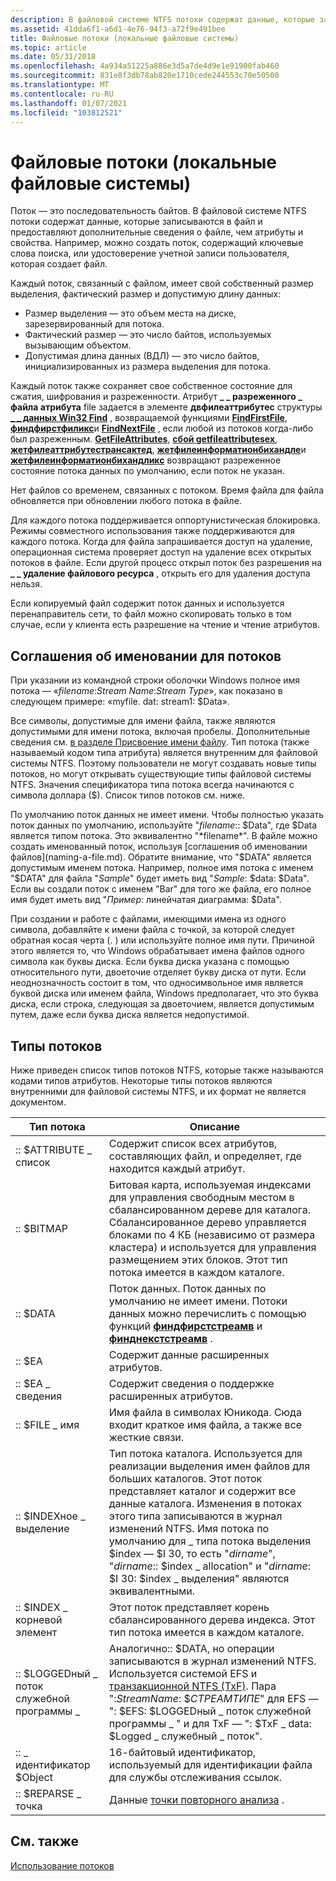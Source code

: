 ```yaml
---
description: В файловой системе NTFS потоки содержат данные, которые записываются в файл и предоставляют дополнительные сведения о файле, чем атрибуты и свойства.
ms.assetid: 41dda6f1-a6d1-4e76-94f3-a72f9e491bee
title: Файловые потоки (локальные файловые системы)
ms.topic: article
ms.date: 05/31/2018
ms.openlocfilehash: 4a934a51225a886e3d5a7de4d9e1e91900fab460
ms.sourcegitcommit: 831e8f3db78ab820e1710cede244553c70e50500
ms.translationtype: MT
ms.contentlocale: ru-RU
ms.lasthandoff: 01/07/2021
ms.locfileid: "103812521"
---
```

# <a name="file-streams-local-file-systems"></a>Файловые потоки (локальные файловые системы)

Поток — это последовательность байтов. В файловой системе NTFS потоки содержат данные, которые записываются в файл и предоставляют дополнительные сведения о файле, чем атрибуты и свойства. Например, можно создать поток, содержащий ключевые слова поиска, или удостоверение учетной записи пользователя, которая создает файл.

Каждый поток, связанный с файлом, имеет свой собственный размер выделения, фактический размер и допустимую длину данных:

-   Размер выделения — это объем места на диске, зарезервированный для потока.
-   Фактический размер — это число байтов, используемых вызывающим объектом.
-   Допустимая длина данных (ВДЛ) — это число байтов, инициализированных из размера выделения для потока.

Каждый поток также сохраняет свое собственное состояние для сжатия, шифрования и разреженности. Атрибут **\_ \_ разреженного \_ файла атрибута** file задается в элементе **двфилеаттрибутес** структуры [**\_ \_ данных Win32 Find**](/windows/desktop/api/MinWinBase/ns-minwinbase-win32_find_dataa) , возвращаемой функциями [**FindFirstFile**](/windows/desktop/api/FileAPI/nf-fileapi-findfirstfilea), [**финдфирстфиликс**](/windows/desktop/api/FileAPI/nf-fileapi-findfirstfileexa)и [**FindNextFile**](/windows/desktop/api/FileAPI/nf-fileapi-findnextfilea) , если любой из потоков когда-либо был разреженным. [**GetFileAttributes**](/windows/desktop/api/FileAPI/nf-fileapi-getfileattributesa), [**сбой getfileattributesex**](/windows/desktop/api/FileAPI/nf-fileapi-getfileattributesexa), [**жетфилеаттрибутестрансактед**](/windows/desktop/api/WinBase/nf-winbase-getfileattributestransacteda), [**жетфилеинформатионбихандле**](/windows/desktop/api/FileAPI/nf-fileapi-getfileinformationbyhandle)и [**жетфилеинформатионбихандликс**](/windows/desktop/api/WinBase/nf-winbase-getfileinformationbyhandleex) возвращают разреженное состояние потока данных по умолчанию, если поток не указан.

Нет файлов со временем, связанных с потоком. Время файла для файла обновляется при обновлении любого потока в файле.

Для каждого потока поддерживается оппортунистическая блокировка. Режимы совместного использования также поддерживаются для каждого потока. Когда для файла запрашивается доступ на удаление, операционная система проверяет доступ на удаление всех открытых потоков в файле. Если другой процесс открыл поток без разрешения на **\_ \_ удаление файлового ресурса** , открыть его для удаления доступа нельзя.

Если копируемый файл содержит поток данных и используется перенаправитель сети, то файл можно скопировать только в том случае, если у клиента есть разрешение на чтение и чтение атрибутов.

## <a name="naming-conventions-for-streams"></a>Соглашения об именовании для потоков

При указании из командной строки оболочки Windows полное имя потока — «*filename*:*Stream Name*:*Stream Type*», как показано в следующем примере: «myfile. dat: stream1: $Data».

Все символы, допустимые для имени файла, также являются допустимыми для имени потока, включая пробелы. Дополнительные сведения см. [в разделе Присвоение имени файлу](naming-a-file.md). Тип потока (также называемый кодом типа атрибута) является внутренним для файловой системы NTFS. Поэтому пользователи не могут создавать новые типы потоков, но могут открывать существующие типы файловой системы NTFS. Значения спецификатора типа потока всегда начинаются с символа доллара ($). Список типов потоков см. ниже.

По умолчанию поток данных не имеет имени. Чтобы полностью указать поток данных по умолчанию, используйте "*filename*:: $Data", где $Data является типом потока. Это эквивалентно "*filename*". В файле можно создать именованный поток, используя [соглашения об именовании файлов](naming-a-file.md). Обратите внимание, что "$DATA" является допустимым именем потока. Например, полное имя потока с именем "$DATA" для файла "*Sample*" будет иметь вид "*Sample*: $data: $Data". Если вы создали поток с именем "Bar" для того же файла, его полное имя будет иметь вид "*Пример*: линейчатая диаграмма: $Data".

При создании и работе с файлами, имеющими имена из одного символа, добавляйте к имени файла с точкой, за которой следует обратная косая черта (. \) или используйте полное имя пути. Причиной этого является то, что Windows обрабатывает имена файлов одного символа как буквы диска. Если буква диска указана с помощью относительного пути, двоеточие отделяет букву диска от пути. Если неоднозначность состоит в том, что односимвольное имя является буквой диска или именем файла, Windows предполагает, что это буква диска, если строка, следующая за двоеточием, является допустимым путем, даже если буква диска является недопустимой.

## <a name="stream-types"></a>Типы потоков

Ниже приведен список типов потоков NTFS, которые также называются кодами типов атрибутов. Некоторые типы потоков являются внутренними для файловой системы NTFS, и их формат не является документом.



| Тип потока                | Описание                                                                                                                                                                                                                                                                                                                                                                                                                                      |
|----------------------------|--------------------------------------------------------------------------------------------------------------------------------------------------------------------------------------------------------------------------------------------------------------------------------------------------------------------------------------------------------------------------------------------------------------------------------------------------|
| :: $ATTRIBUTE \_ список         | Содержит список всех атрибутов, составляющих файл, и определяет, где находится каждый атрибут.                                                                                                                                                                                                                                                                                                                                          |
| :: $BITMAP                  | Битовая карта, используемая индексами для управления свободным местом в сбалансированном дереве для каталога. Сбалансированное дерево управляется блоками по 4 КБ (независимо от размера кластера) и используется для управления размещением этих блоков. Этот тип потока имеется в каждом каталоге.                                                                                                                                                                                           |
| :: $DATA                    | Поток данных. Поток данных по умолчанию не имеет имени. Потоки данных можно перечислить с помощью функций [**финдфирстстреамв**](/windows/desktop/api/fileapi/nf-fileapi-findfirststreamw) и [**финднекстстреамв**](/windows/desktop/api/fileapi/nf-fileapi-findnextstreamw) .                                                                                                                                                                                                                                                |
| :: $EA                      | Содержит данные расширенных атрибутов.|
| :: $EA \_ сведения         | Содержит сведения о поддержке расширенных атрибутов.                                                                                                                                                                                                                                                                                                                                                                                      |
| :: $FILE \_ имя              | Имя файла в символах Юникода. Сюда входит краткое имя файла, а также все жесткие связи.                                                                                                                                                                                                                                                                                                                                 |
| :: $INDEXное \_ выделение       | Тип потока каталога. Используется для реализации выделения имен файлов для больших каталогов. Этот поток представляет каталог и содержит все данные каталога. Изменения в потоках этого типа записываются в журнал изменений NTFS. Имя потока по умолчанию для \_ типа потока выделения $index — $I 30, то есть "*dirname*", "*dirname*:: $index \_ allocation" и "*dirname*: $I 30: $index \_ выделения" являются эквивалентными. |
| :: $INDEX \_ корневой элемент             | Этот поток представляет корень сбалансированного дерева индекса. Этот тип потока имеется в каждом каталоге.                                                                                                                                                                                                                                                                                                                                           |
| :: $LOGGEDный \_ поток служебной программы \_ | Аналогично:: $DATA, но операции записываются в журнал изменений NTFS. Используется системой EFS и [транзакционной NTFS (TxF)](transactional-ntfs-portal.md). Пара ":*StreamName*: $*СТРЕАМТИПЕ*" для EFS — ": $EFS: $LOGGEDный \_ поток служебной программы \_ " и для TxF — ": $TxF \_ data: $Logged \_ служебный \_ поток".                                                                                                                                                    |
| :: \_ идентификатор $Object              | 16-байтовый идентификатор, используемый для идентификации файла для службы отслеживания ссылок.                                                                                                                                                                                                                                                                                                                                                                           |
| :: $REPARSE \_ точка          | Данные [точки повторного анализа](reparse-points.md) .|



 

## <a name="related-topics"></a>См. также

<dl> <dt>

[Использование потоков](using-streams.md)
</dt> </dl>

 

 



